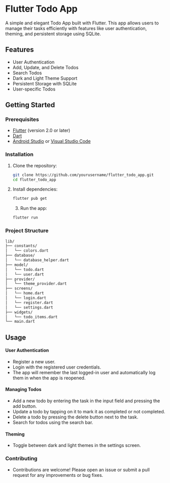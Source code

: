 # Flutter Todo App

A simple and elegant Todo App built with Flutter. This app allows users to manage their tasks efficiently with features like user authentication, theming, and persistent storage using SQLite.

## Features

- User Authentication
- Add, Update, and Delete Todos
- Search Todos
- Dark and Light Theme Support
- Persistent Storage with SQLite
- User-specific Todos


## Getting Started

### Prerequisites

- [Flutter](https://flutter.dev/docs/get-started/install) (version 2.0 or later)
- [Dart](https://dart.dev/get-dart)
- [Android Studio](https://developer.android.com/studio) or [Visual Studio Code](https://code.visualstudio.com/)

### Installation

1. Clone the repository:

   ```bash
   git clone https://github.com/yourusername/flutter_todo_app.git
   cd flutter_todo_app
   ```

2. Install dependencies:
    ```bash
    flutter pub get
    ```
   3. Run the app:
    ```bash
    flutter run
    ```

### Project Structure
```bash
lib/
├── constants/
│   └── colors.dart
├── database/
│   └── database_helper.dart
├── model/
│   └── todo.dart
│   └── user.dart
├── provider/
│   └── theme_provider.dart
├── screens/
│   └── home.dart
│   └── login.dart
│   └── register.dart
│   └── settings.dart
├── widgets/
│   └── todo_items.dart
└── main.dart
```
## Usage

#### User Authentication

- Register a new user.
- Login with the registered user credentials.
- The app will remember the last logged-in user and automatically log them in when the app is reopened.
#### Managing Todos
- Add a new todo by entering the task in the input field and pressing the add button.
- Update a todo by tapping on it to mark it as completed or not completed.
- Delete a todo by pressing the delete button next to the task.
- Search for todos using the search bar.
#### Theming
- Toggle between dark and light themes in the settings screen.

### Contributing
- Contributions are welcome! Please open an issue or submit a
pull request for any improvements or bug fixes.